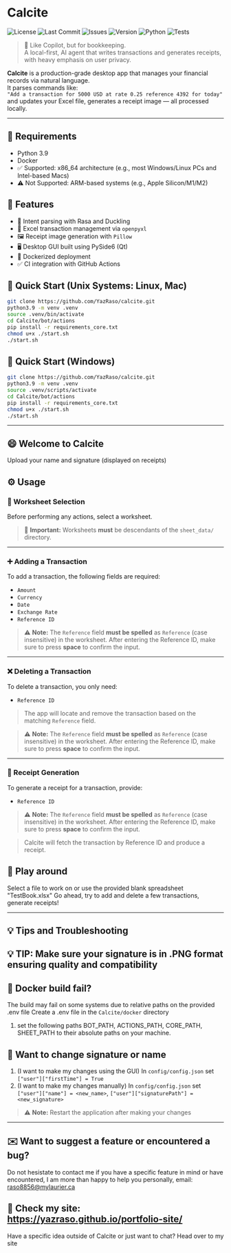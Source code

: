 # Calcite
![License](https://img.shields.io/github/license/YazRaso/Calcite)
![Last Commit](https://img.shields.io/github/last-commit/YazRaso/Calcite)
![Issues](https://img.shields.io/github/issues/YazRaso/Calcite)
![Version](https://img.shields.io/badge/version-v1.0.0-blue)
![Python](https://img.shields.io/badge/python-3.9-blue)
![Tests](https://github.com/YazRaso/Calcite/actions/workflows/test.yml/badge.svg)


> 🧮 Like Copilot, but for bookkeeping.  
> A local-first, AI agent that writes transactions and generates receipts, with heavy emphasis on user privacy.

**Calcite** is a production-grade desktop app that manages your financial records via natural language.  
It parses commands like:  
`"Add a transaction for 5000 USD at rate 0.25 reference 4392 for today"`  
and updates your Excel file, generates a receipt image — all processed locally.

---

## 🧱 Requirements
- Python 3.9
- Docker
- ✅ Supported: x86_64 architecture (e.g., most Windows/Linux PCs and Intel-based Macs)
- ⚠️ Not Supported: ARM-based systems (e.g., Apple Silicon/M1/M2)

## 🔧 Features

- 🧠 Intent parsing with Rasa and Duckling
- 🧾 Excel transaction management via `openpyxl`
- 🖼️ Receipt image generation with `Pillow`
- 🖥️ Desktop GUI built using PySide6 (Qt)
- 🐳 Dockerized deployment
- ✅ CI integration with GitHub Actions

## 🚀 Quick Start (Unix Systems: Linux, Mac)
```bash
git clone https://github.com/YazRaso/calcite.git
python3.9 -m venv .venv
source .venv/bin/activate
cd Calcite/bot/actions
pip install -r requirements_core.txt
chmod u+x ./start.sh
./start.sh
```
## 🚀 Quick Start (Windows)
```bash
git clone https://github.com/YazRaso/calcite.git
python3.9 -m venv .venv
source .venv/scripts/activate
cd Calcite/bot/actions
pip install -r requirements_core.txt
chmod u+x ./start.sh
./start.sh
```

---
## 😄 Welcome to Calcite
Upload your name and signature (displayed on receipts)

## ⚙️ Usage

### 📝 Worksheet Selection

Before performing any actions, select a worksheet.  
> 📌 **Important:** Worksheets **must** be descendants of the `sheet_data/` directory.

---

### ➕ Adding a Transaction

To add a transaction, the following fields are required:

- `Amount`
- `Currency`
- `Date`
- `Exchange Rate`
- `Reference ID`

> ⚠️ **Note:** The `Reference` field **must be spelled** as `Reference` (case insensitive) in the worksheet. After entering the Reference ID, make sure to press **space** to confirm the input.

---

### ❌ Deleting a Transaction

To delete a transaction, you only need:

- `Reference ID`

> The app will locate and remove the transaction based on the matching `Reference` field.

> ⚠️ **Note:** The `Reference` field **must be spelled** as `Reference` (case insensitive) in the worksheet. After entering the Reference ID, make sure to press **space** to confirm the input.

---

### 🧾 Receipt Generation

To generate a receipt for a transaction, provide:

- `Reference ID`

> ⚠️ **Note:** The `Reference` field **must be spelled** as `Reference` (case insensitive) in the worksheet. After entering the Reference ID, make sure to press **space** to confirm the input.

> Calcite will fetch the transaction by Reference ID and produce a receipt.


## 🛝 Play around
Select a file to work on or use the provided blank spreadsheet "TestBook.xlsx"
Go ahead, try to add and delete a few transactions, generate receipts!

---
## 💡 Tips and Troubleshooting
## 💡 TIP: Make sure your signature is in .PNG format ensuring quality and compatibility
## 🐳 Docker build fail?
The build may fail on some systems due to relative paths on the provided .env file
Create a .env file in the ```Calcite/docker``` directory
1. set the following paths BOT_PATH, ACTIONS_PATH, CORE_PATH, SHEET_PATH to their absolute paths on your machine.
## 🤔 Want to change signature or name
1. (I want to make my changes using the GUI) In ```config/config.json``` set ```["user"]["firstTime"] = True```
2. (I want to make my changes manually) In ```config/config.json``` set ```["user"]["name"] = <new_name>```, ```["user"]["signaturePath"] = <new_signature>```
> ⚠️ **Note:** Restart the application after making your changes

---
## ✉️ Want to suggest a feature or encountered a bug?
Do not hesistate to contact me if you have a specific feature in mind or have encountered, I am more than happy to help you personally, email: raso8856@mylaurier.ca

## 👀 Check my site: https://yazraso.github.io/portfolio-site/
Have a specific idea outside of Calcite or just want to chat? Head over to my site  






